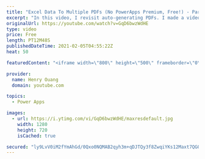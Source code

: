 ```yaml
---
title: "Excel Data To Multiple PDFs (No PowerApps Premium, Free!) - Part 1/2"
excerpt: "In this video, I revisit auto-generating PDFs. I made a video about generating PDFs with PowerApps about a year ago, but it required the paid version of powerapps. Many people were looking for a solution, and I finally came out with a better solution that is also free.  Let me know what you guys would"
originalUrl: https://youtube.com/watch?v=GqD6bwzWdHE
type: video
price: Free
length: PT12M48S
publishedDateTime: 2021-02-05T04:55:22Z
heat: 50

featuredContent: "<iframe width=\"800\" height=\"500\" frameborder=\"0\" src=\"https://www.youtube.com/embed/GqD6bwzWdHE\" allow=\"accelerometer; autoplay; encrypted-media; gyroscope; picture-in-picture\" allowfullscreen></iframe>"

provider:
  name: Henry Ouang
  domain: youtube.com

topics:
  - Power Apps

images:
  - url: https://i.ytimg.com/vi/GqD6bwzWdHE/maxresdefault.jpg
    width: 1280
    height: 720
    isCached: true

secured: "ly9LvV0iM2fYmAhGd/0Qxo0NQMAB2qyh3m+qDJTQy3f8ZwqiYKs12Maxt7QGOqgs21Yelr198nU4VLYujvMVDVg572I7zRwAAv5E68tmwRE57l2KLWS+DYuByRJr95/FOQUW4hPS9IR8UYEs9Fjs24KUsKZEG9lGNsDcDqOPjtenFD10/oN+TLT/JVdT8YnG0AyQnbkQlTzaYxUqGDnOL5BtS1cIPQMq4nRpFACrVviC0+5HhC4H1jLpX6bB1XVks3M0zTfOwnOPPCSHreoSi2E1/VnK9ZpbItZ0ZmLjJ2vXfeI8CzJ4IPiV//WhAN3ByuWh+KvGB9z3ihm5bH9/5KAYbGfKbNiApavVjlpRuqEoWuWiLp770rxaDJkCq6yz5fddXZm/GH4aTAXwNY3Djw==;pfLxmE1juEmfEqCzsxSfhg=="
---
```


